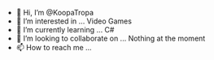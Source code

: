 - 👋 Hi, I’m @KoopaTropa
- 👀 I’m interested in ... Video Games
- 🌱 I’m currently learning ... C#
- 💞️ I’m looking to collaborate on ... Nothing at the moment
- 📫 How to reach me ...

<!---
KoopaTropa/KoopaTropa is a ✨ special ✨ repository because its `README.md` (this file) appears on your GitHub profile.
You can click the Preview link to take a look at your changes.
--->
